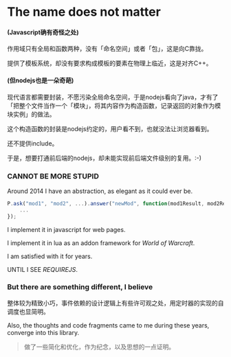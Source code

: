The name does not matter
========

#### (Javascript确有奇怪之处)

作用域只有全局和函数两种，没有「命名空间」或者「包」，这是向C靠拢。

提供了模板系统，却没有要求构成模板的要素在物理上临近，这是对齐C++。

#### (但nodejs也是一朵奇葩)

现代语言都需要封装，不愿污染全局命名空间，于是nodejs看向了java，才有了「把整个文件当作一个「模块」，将其内容作为构造函数，记录返回的对象作为模块实例」的做法。

这个构造函数的封装是nodejs约定的，用户看不到，也就没法让浏览器看到。

还不提供include。

于是，想要打通前后端的nodejs，却未能实现前后端文件级别的复用。:-)

### CANNOT BE MORE STUPID

Around 2014 I have an abstraction, as elegant as it could ever be.

```js
P.ask("mod1", "mod2", ...).answer("newMod", function(mod1Result, mod2Result, ...) {
    ...
});
```

I implement it in javascript for web pages.

I implement it in lua as an addon framework for _World of Warcraft_.

I am satisfied with it for years.

UNTIL I SEE _REQUIREJS_.

### But there are something different, I believe

整体较为精致小巧，事件依赖的设计逻辑上有些许可观之处，用定时器的实现的自调度也显简明。

Also, the thoughts and code fragments came to me during these years, converge into this library.

> 做了一些简化和优化，作为纪念，以及思想的一点证明。
